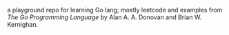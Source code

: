 a playground repo for learning Go lang; mostly leetcode and examples from *The Go Programming Language* by Alan A. A. Donovan and Brian W. Kernighan.
